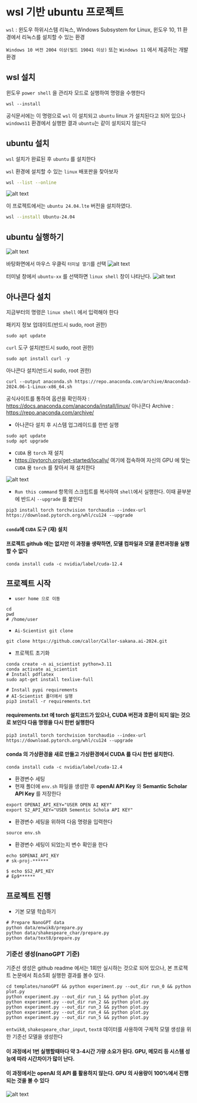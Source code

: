 # wsl 기반 ubuntu 프로젝트
`wsl` : 윈도우 하위시스템 리눅스, Windows Subsystem for Linux, 윈도우 10, 11 환경에서 리눅스를 설치할 수 있는 환경

`Windows 10 버전 2004 이상(빌드 19041 이상)` 또는 `Windows 11` 에서 제공하는 개발환경

## wsl 설치

윈도우 `power shell` 을 관리자 모드로 실행하여 명령을 수행한다
```shell
wsl --install
```
공식문서에는 이 명령으로 `wsl` 이 설치되고 `ubuntu` linux 가 설치된다고 되어 있으나 `windows11` 환경에서 실행한 결과 `ubuntu`는 같이 설치되지 않는다

## ubuntu 설치
`wsl` 설치가 완료된 후 `ubuntu` 를 설치한다

`wsl` 환경에 설치할 수 있는 `linux` 배포판을 찾아보자

```bash
wsl --list --online
```
![alt text](image-3.png)

이 프로젝트에서는 `ubuntu 24.04.lte` 버전을 설치하였다.

```bash
wsl --install Ubuntu-24.04
```

## ubuntu 실행하기
![alt text](image-4.png)

바탕화면에서 마우스 우클릭 `터미널 열기`를 선택
![alt text](image-5.png)

터미널 창에서 `ubuntu-xx` 를 선택하면 `linux shell` 창이 나타난다.
![alt text](image-6.png) 

## 아나콘다 설치
지금부터의 명령은 `linux shell` 에서 입력해야 한다

패키지 정보 업데이트(반드시 sudo, root 권한)
```shell
sudo apt update
```
`curl` 도구 설치(반드시 sudo, root 권한)
```shell
sudo apt install curl -y
```
아나콘다 설치(반드시 sudo, root 권한)
```shell
curl --output anaconda.sh https://repo.anaconda.com/archive/Anaconda3-2024.06-1-Linux-x86_64.sh
```

공식사이트를 통하여 옵션을 확인하자 : https://docs.anaconda.com/anaconda/install/linux/
아나콘다 Archive : https://repo.anaconda.com/archive/

- 아나콘다 설치 후 시스템 업그레이드를 한번 실행
```shell
sudo apt update
sudp apt upgrade
```

- `CUDA` 용 `torch` 재 설치
- https://pytorch.org/get-started/locally/ 여기에 접속하여 자신의 GPU 에 맞는 `CUDA` 용 `torch` 를 찾아서 재 설치한다

![alt text](image-7.png)

- `Run this command` 항목의 스크립트를 복사하여 `shell`에서 실행한다. 이때 끝부분에 반드시 `--upgrade` 를 붙인다
```shell
pip3 install torch torchvision torchaudio --index-url https://download.pytorch.org/whl/cu124 --upgrade
```
#### `conda`에 `CUDA` 도구 (재) 설치
#### 프로젝트 **github** 에는 없지만 이 과정을 생략하면, 모델 컴파일과 모델 훈련과정을 실행 할 수 없다

```shell
conda install cuda -c nvidia/label/cuda-12.4
```

## 프로젝트 시작

- `user home 으로 이동`
```shell
cd
pwd
# /home/user
```

- `Ai-Scientist git clone`
```shell
git clone https://github.com/callor/Callor-sakana.ai-2024.git
```

- 프로젝트 초기화
```shell
conda create -n ai_scientist python=3.11
conda activate ai_scientist
# Install pdflatex
sudo apt-get install texlive-full

# Install pypi requirements
# AI-Scientist 폴더에서 실행
pip3 install -r requirements.txt
```

#### requirements.txt 에  torch 설치코드가 있으나, CUDA 버전과 호환이 되지 않는 것으로 보인다 다음 명령을 다시 한번 실행한다
```shell
pip3 install torch torchvision torchaudio --index-url https://download.pytorch.org/whl/cu124 --upgrade
```

#### conda 의 가상환경을 새로 만들고 가상환경에서 CUDA 를 다시 한번 설치한다.
```shell
conda install cuda -c nvidia/label/cuda-12.4
```

- 환경변수 세팅
- 현재 폴더에 `env.sh` 파일을 생성한 후 **openAI API Key** 와 **Semantic Scholar API Key** 를 저장한다
```shell
export OPENAI_API_KEY="USER OPEN AI KEY"
export S2_API_KEY="USER Sementic Schola API KEY"
```
- 환경변수 세팅을 위하여 다음 명령을 입력한다
```shell
source env.sh
```
- 환경변수 세팅이 되었는지 변수 확인을 한다

```shell
echo $OPENAI_API_KEY
# sk-proj-******

$ echo $S2_API_KEY
# Ep9******
```

## 프로젝트 진행

- 기본 모델 학습하기
```shell
# Prepare NanoGPT data
python data/enwik8/prepare.py
python data/shakespeare_char/prepare.py
python data/text8/prepare.py
```

### 기준선 생성(nanoGPT 기준)
기준선 생성은 github readme 에서는 1회만 실시하는 것으로 되어 있으나, 본 프로젝트 논문에서 최소5회 실행한 결과를 볼수 있다.
```shell
cd templates/nanoGPT && python experiment.py --out_dir run_0 && python plot.py
python experiment.py --out_dir run_1 && python plot.py
python experiment.py --out_dir run_2 && python plot.py
python experiment.py --out_dir run_3 && python plot.py
python experiment.py --out_dir run_4 && python plot.py
python experiment.py --out_dir run_5 && python plot.py
```
`entwik8`, `shakespeare_char_input`, `text8` 데이터를 사용하여 구체적 모델 생성을 위한 기준선 모델을 생성한다

#### 이 과정에서 1번 실행할때마다 약 3-4시간 가량 소요가 된다. GPU, 메모리 등 시스템 성능에 따라 시간차이가 많이 난다. 

#### 이 과정에서는 openAI 의 API 를 활용하지 않는다. GPU 의 사용량이 100%에서 진행되는 것을 볼 수 있다

![alt text](image-1.png)



